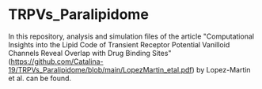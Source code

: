# TRPVs_Paralipidome

In this repository, analysis and simulation files of the article "Computational Insights into the Lipid Code of Transient Receptor Potential Vanilloid Channels Reveal Overlap with Drug Binding Sites" (https://github.com/Catalina-19/TRPVs_Paralipidome/blob/main/LopezMartin_etal.pdf) by Lopez-Martin et al. can be found.
